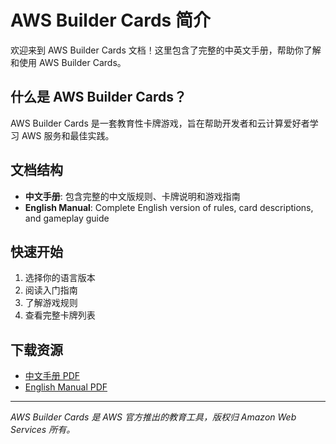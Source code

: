 # AWS Builder Cards 简介

欢迎来到 AWS Builder Cards 文档！这里包含了完整的中英文手册，帮助你了解和使用 AWS Builder Cards。

## 什么是 AWS Builder Cards？

AWS Builder Cards 是一套教育性卡牌游戏，旨在帮助开发者和云计算爱好者学习 AWS 服务和最佳实践。

## 文档结构

- **中文手册**: 包含完整的中文版规则、卡牌说明和游戏指南
- **English Manual**: Complete English version of rules, card descriptions, and gameplay guide

## 快速开始

1. 选择你的语言版本
2. 阅读入门指南
3. 了解游戏规则
4. 查看完整卡牌列表

## 下载资源

- [中文手册 PDF](/pdfs/builder-cards/aws-builder-cards-zh.pdf)
- [English Manual PDF](/pdfs/builder-cards/aws-builder-cards-en.pdf)

---

*AWS Builder Cards 是 AWS 官方推出的教育工具，版权归 Amazon Web Services 所有。*